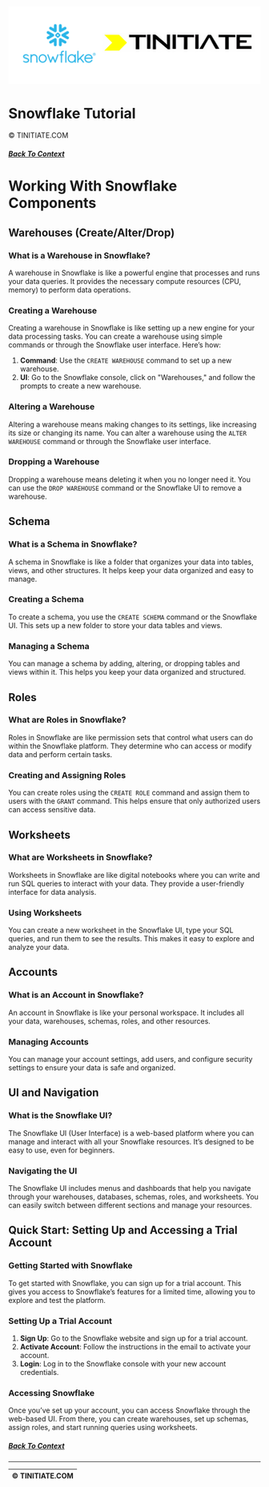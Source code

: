 ![Snowflake Tinitiate Image](snowflake_tinitiate.png)
# Snowflake Tutorial
&copy; TINITIATE.COM

##### [Back To Context](./README.md)

# Working With Snowflake Components

## Warehouses (Create/Alter/Drop)

### What is a Warehouse in Snowflake?

A warehouse in Snowflake is like a powerful engine that processes and runs your data queries. It provides the necessary compute resources (CPU, memory) to perform data operations.

### Creating a Warehouse

Creating a warehouse in Snowflake is like setting up a new engine for your data processing tasks. You can create a warehouse using simple commands or through the Snowflake user interface. Here’s how:

1. **Command**: Use the `CREATE WAREHOUSE` command to set up a new warehouse.
2. **UI**: Go to the Snowflake console, click on "Warehouses," and follow the prompts to create a new warehouse.

### Altering a Warehouse

Altering a warehouse means making changes to its settings, like increasing its size or changing its name. You can alter a warehouse using the `ALTER WAREHOUSE` command or through the Snowflake user interface.

### Dropping a Warehouse

Dropping a warehouse means deleting it when you no longer need it. You can use the `DROP WAREHOUSE` command or the Snowflake UI to remove a warehouse.

## Schema

### What is a Schema in Snowflake?

A schema in Snowflake is like a folder that organizes your data into tables, views, and other structures. It helps keep your data organized and easy to manage.

### Creating a Schema

To create a schema, you use the `CREATE SCHEMA` command or the Snowflake UI. This sets up a new folder to store your data tables and views.

### Managing a Schema

You can manage a schema by adding, altering, or dropping tables and views within it. This helps you keep your data organized and structured.

## Roles

### What are Roles in Snowflake?

Roles in Snowflake are like permission sets that control what users can do within the Snowflake platform. They determine who can access or modify data and perform certain tasks.

### Creating and Assigning Roles

You can create roles using the `CREATE ROLE` command and assign them to users with the `GRANT` command. This helps ensure that only authorized users can access sensitive data.

## Worksheets

### What are Worksheets in Snowflake?

Worksheets in Snowflake are like digital notebooks where you can write and run SQL queries to interact with your data. They provide a user-friendly interface for data analysis.

### Using Worksheets

You can create a new worksheet in the Snowflake UI, type your SQL queries, and run them to see the results. This makes it easy to explore and analyze your data.

## Accounts

### What is an Account in Snowflake?

An account in Snowflake is like your personal workspace. It includes all your data, warehouses, schemas, roles, and other resources.

### Managing Accounts

You can manage your account settings, add users, and configure security settings to ensure your data is safe and organized.

## UI and Navigation

### What is the Snowflake UI?

The Snowflake UI (User Interface) is a web-based platform where you can manage and interact with all your Snowflake resources. It’s designed to be easy to use, even for beginners.

### Navigating the UI

The Snowflake UI includes menus and dashboards that help you navigate through your warehouses, databases, schemas, roles, and worksheets. You can easily switch between different sections and manage your resources.

## Quick Start: Setting Up and Accessing a Trial Account

### Getting Started with Snowflake

To get started with Snowflake, you can sign up for a trial account. This gives you access to Snowflake’s features for a limited time, allowing you to explore and test the platform.

### Setting Up a Trial Account

1. **Sign Up**: Go to the Snowflake website and sign up for a trial account.
2. **Activate Account**: Follow the instructions in the email to activate your account.
3. **Login**: Log in to the Snowflake console with your new account credentials.

### Accessing Snowflake

Once you’ve set up your account, you can access Snowflake through the web-based UI. From there, you can create warehouses, set up schemas, assign roles, and start running queries using worksheets.

##### [Back To Context](./README.md)
***
| &copy; TINITIATE.COM |
|----------------------|
